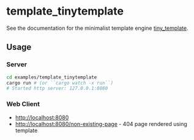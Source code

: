 # template_tinytemplate

See the documentation for the minimalist template engine [tiny_template](https://docs.rs/tinytemplate/1.1.0/tinytemplate/).

## Usage

### Server

```bash
cd examples/template_tinytemplate
cargo run # (or ``cargo watch -x run``)
# Started http server: 127.0.0.1:8080
```

### Web Client

- [http://localhost:8080](http://localhost:8080)
- [http://localhost:8080/non-existing-page](http://localhost:8080/non-existing-page) - 404 page rendered using template
